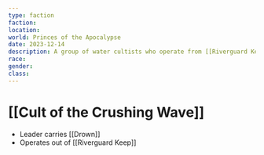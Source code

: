 ```yaml
---
type: faction
faction: 
location: 
world: Princes of the Apocalypse
date: 2023-12-14
description: A group of water cultists who operate from [[Riverguard Keep]]
race: 
gender: 
class:
---
```

# [[Cult of the Crushing Wave]]

- Leader carries [[Drown]]
- Operates out of [[Riverguard Keep]]